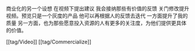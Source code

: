 商业化的另一个设想 在视频下提出建议 我会接纳那些有价值的反馈 关门修改提升视频。预览只是一个灰度的产品 他可以再根据人的反馈去迭代 一方面提升了我的质量 另一方面，也为那些愿意投入资源的人有更多的关注度，为他们提供更具体的价值。

[[tag/Video]] [[tag/Commercialize]]